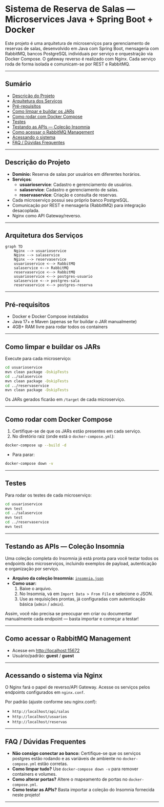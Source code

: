 # Sistema de Reserva de Salas — Microservices Java + Spring Boot + Docker

Este projeto é uma arquitetura de microserviços para gerenciamento de reservas de salas, desenvolvido em Java com Spring Boot, mensageria com RabbitMQ, bancos PostgreSQL individuais por serviço e orquestração via Docker Compose. O gateway reverso é realizado com Nginx. Cada serviço roda de forma isolada e comunicam-se por REST e RabbitMQ.

---

## Sumário

- [Descrição do Projeto](#descrição-do-projeto)
- [Arquitetura dos Serviços](#arquitetura-dos-serviços)
- [Pré-requisitos](#pré-requisitos)
- [Como limpar e buildar os JARs](#como-limpar-e-buildar-os-jars)
- [Como rodar com Docker Compose](#como-rodar-com-docker-compose)
- [Testes](#testes)
- [Testando as APIs — Coleção Insomnia](#testando-as-apis---coleção-insomnia)
- [Como acessar o RabbitMQ Management](#como-acessar-o-rabbitmq-management)
- [Acessando o sistema](#acessando-o-sistema)
- [FAQ / Dúvidas Frequentes](#faq--dúvidas-frequentes)

---

## Descrição do Projeto

- **Domínio:** Reserva de salas por usuários em diferentes horários.
- **Serviços**:
  - **usuarioservice**: Cadastro e gerenciamento de usuários.
  - **salaservice**: Cadastro e gerenciamento de salas.
  - **reservaservice**: Criação e consulta de reservas.
- Cada microserviço possui seu próprio banco PostgreSQL.
- Comunicação por REST e mensageria (RabbitMQ) para integração desacoplada.
- Nginx como API Gateway/reverso.

---

## Arquitetura dos Serviços

```mermaid
graph TD
    Nginx --> usuarioservice
    Nginx --> salaservice
    Nginx --> reservaservice
    usuarioservice <--> RabbitMQ
    salaservice <--> RabbitMQ
    reservaservice <--> RabbitMQ
    usuarioservice <--> postgres-usuario
    salaservice <--> postgres-sala
    reservaservice <--> postgres-reserva
```

---

## Pré-requisitos

- Docker e Docker Compose instalados
- Java 17+ e Maven (apenas se for buildar o JAR manualmente)
- 4GB+ RAM livre para rodar todos os containers

---

## Como limpar e buildar os JARs

Execute para cada microserviço:

```bash
cd usuarioservice
mvn clean package -DskipTests
cd ../salaservice
mvn clean package -DskipTests
cd ../reservaservice
mvn clean package -DskipTests
```

Os JARs gerados ficarão em `/target` de cada microserviço.

---

## Como rodar com Docker Compose

1. Certifique-se de que os JARs estão presentes em cada serviço.
2. No diretório raiz (onde está o `docker-compose.yml`):

```bash
docker-compose up --build -d
```

- Para parar:
```bash
docker-compose down -v
```

---

## Testes

Para rodar os testes de cada microserviço:

```bash
cd usuarioservice
mvn test
cd ../salaservice
mvn test
cd ../reservaservice
mvn test
```

---

## Testando as APIs — Coleção Insomnia

Uma coleção completa do Insomnia já está pronta para você testar todos os endpoints dos microserviços, incluindo exemplos de payload, autenticação e organização por serviço.

- **Arquivo da coleção Insomnia:** [`insomnia.json`](insomnia.json)
- **Como usar:**  
  1. Baixe o arquivo.
  2. No Insomnia, vá em `Import Data > From File` e selecione o JSON.
  3. Use as requisições prontas, já configuradas com autenticação básica (`admin` / `admin`).

Assim, você não precisa se preocupar em criar ou documentar manualmente cada endpoint — basta importar e começar a testar!

---

## Como acessar o RabbitMQ Management

- Acesse em [http://localhost:15672](http://localhost:15672)
- Usuário/padrão: **guest** / **guest**

---

## Acessando o sistema via Nginx

O Nginx fará o papel de reverso/API Gateway. Acesse os serviços pelos endpoints configurados em `nginx.conf`.

Por padrão (ajuste conforme seu nginx.conf):

- `http://localhost/api/salas`
- `http://localhost/usuarios`
- `http://localhost/reservas`

---

## FAQ / Dúvidas Frequentes

- **Não consigo conectar ao banco:** Certifique-se que os serviços postgres estão rodando e as variáveis de ambiente no `docker-compose.yml` estão corretas.
- **Como limpar tudo?** Use `docker-compose down -v` para remover containers e volumes.
- **Como alterar portas?** Altere o mapeamento de portas no `docker-compose.yml`.
- **Como testar as APIs?** Basta importar a coleção do Insomnia fornecida neste projeto!

---
